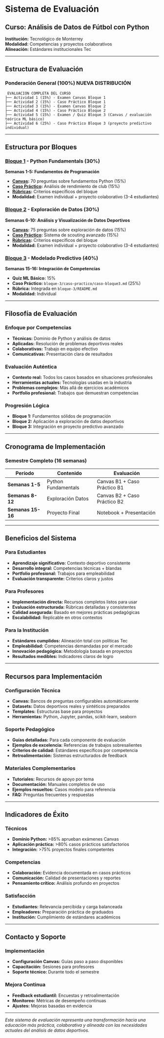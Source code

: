 # Sistema de Evaluación

## Curso: Análisis de Datos de Fútbol con Python

**Institución:** Tecnológico de Monterrey  
**Modalidad:** Competencias y proyectos colaborativos  
**Alineación:** Estándares institucionales Tec

---

## Estructura de Evaluación

### Ponderación General (100%) NUEVA DISTRIBUCIÓN

```
 EVALUACIÓN COMPLETA DEL CURSO
├── Actividad 1 (15%) - Examen Canvas Bloque 1
├── Actividad 2 (15%) - Caso Práctico Bloque 1
├── Actividad 3 (15%) - Examen Canvas Bloque 2
├── Actividad 4 (15%) - Caso Práctico Bloque 2
├── Actividad 5 (15%) - Examen / Quiz Bloque 3 (Canvas / evaluación teórica ML básico)
├── Actividad 6 (25%) - Caso Práctico Bloque 3 (proyecto predictivo individual)
```

---

## Estructura por Bloques

### [Bloque 1](bloque-1/) - Python Fundamentals (30%)

**Semanas 1-5: Fundamentos de Programación**

- **[Canvas](bloque-1/canvas/):** 70 preguntas sobre fundamentos Python (15%)
- **[Caso Práctico](bloque-1/caso-practico/):** Análisis de rendimiento de club (15%)
- **[Rúbricas](bloque-1/rubricas/):** Criterios específicos del bloque
- **Modalidad:** Examen individual + proyecto colaborativo (3-4 estudiantes)

### [Bloque 2](bloque-2/) - Exploración de Datos (30%)  

**Semanas 6-10: Análisis y Visualización de Datos Deportivos**

- **[Canvas](bloque-2/canvas/):** 75 preguntas sobre exploración de datos (15%)
- **[Caso Práctico](bloque-2/caso-practico/):** Sistema de scouting avanzado (15%)
- **[Rúbricas](bloque-2/rubricas/):** Criterios específicos del bloque
- **Modalidad:** Examen individual + proyecto colaborativo (3-4 estudiantes)

### [Bloque 3](bloque-3/) - Modelado Predictivo (40%)

**Semanas 15-16: Integración de Competencias**

- **Quiz ML Básico:** 15%
- **Caso Práctico:** `bloque-3/caso-practico/caso-bloque3.md` (25%)
- **Rúbrica:** Integrada en `bloque-3/README.md`
- **Modalidad:** Individual

---

## Filosofía de Evaluación

### Enfoque por Competencias

- **Técnicas:** Dominio de Python y análisis de datos
- **Aplicadas:** Resolución de problemas deportivos reales  
- **Colaborativas:** Trabajo en equipo efectivo
- **Comunicativas:** Presentación clara de resultados

### Evaluación Auténtica

- **Contexto real:** Todos los casos basados en situaciones profesionales
- **Herramientas actuales:** Tecnologías usadas en la industria
- **Problemas complejos:** Más allá de ejercicios académicos
- **Portfolio profesional:** Trabajos que demuestran competencias

### Progresión Lógica

- **Bloque 1:** Fundamentos sólidos de programación
- **Bloque 2:** Aplicación a exploración de datos deportivos
- **Bloque 3:** Integración en proyecto predictivo avanzado

---

## Cronograma de Implementación

### Semestre Completo (16 semanas)

| Período | Contenido | Evaluación |
|---------|-----------|------------|
| **Semanas 1-5** | Python Fundamentals | Canvas B1 + Caso Práctico B1 |
| **Semanas 8-12** | Exploración Datos | Canvas B2 + Caso Práctico B2 |  
| **Semanas 15-16** | Proyecto Final | Notebook + Presentación |

---

## Beneficios del Sistema

### Para Estudiantes

- **Aprendizaje significativo:** Contexto deportivo consistente
- **Desarrollo integral:** Competencias técnicas + blandas
- **Portfolio profesional:** Trabajos para empleabilidad
- **Evaluación transparente:** Criterios claros y justos

### Para Profesores  

- **Implementación directa:** Recursos completos listos para usar
- **Evaluación estructurada:** Rúbricas detalladas y consistentes
- **Calidad asegurada:** Basado en mejores prácticas pedagógicas
- **Escalabilidad:** Replicable en otros contextos

### Para la Institución

- **Estándares cumplidos:** Alineación total con políticas Tec
- **Empleabilidad:** Competencias demandadas por el mercado
- **Innovación pedagógica:** Metodología basada en proyectos
- **Resultados medibles:** Indicadores claros de logro

---

## Recursos para Implementación

### Configuración Técnica

- **Canvas:** Bancos de preguntas configurables automáticamente
- **Datasets:** Datos deportivos reales y sintéticos preparados
- **Templates:** Estructuras base para proyectos
- **Herramientas:** Python, Jupyter, pandas, scikit-learn, seaborn

### Soporte Pedagógico

- **Guías detalladas:** Para cada componente de evaluación  
- **Ejemplos de excelencia:** Referencias de trabajos sobresalientes
- **Criterios de calidad:** Estándares específicos por competencia
- **Retroalimentación:** Sistemas estructurados de feedback

### Materiales Complementarios

- **Tutoriales:** Recursos de apoyo por tema
- **Documentación:** Manuales completos de uso
- **Ejemplos resueltos:** Casos modelo para referencia
- **FAQ:** Preguntas frecuentes y respuestas

---

## Indicadores de Éxito

### Técnicos

- **Dominio Python:** >85% aprueban exámenes Canvas
- **Aplicación práctica:** >80% casos prácticos satisfactorios
- **Integración:** >75% proyectos finales competentes

### Competencias

- **Colaboración:** Evidencia documentada en casos prácticos
- **Comunicación:** Calidad de presentaciones y reportes
- **Pensamiento crítico:** Análisis profundo en proyectos

### Satisfacción

- **Estudiantes:** Relevancia percibida y carga balanceada
- **Empleadores:** Preparación práctica de graduados
- **Institución:** Cumplimiento de estándares académicos

---

## Contacto y Soporte

### Implementación

- **Configuración Canvas:** Guías paso a paso disponibles
- **Capacitación:** Sesiones para profesores
- **Soporte técnico:** Durante todo el semestre

### Mejora Continua  

- **Feedback estudiantil:** Encuestas y retroalimentación
- **Monitoreo:** Métricas de desempeño continuas
- **Ajustes:** Mejoras basadas en evidencia

---

*Este sistema de evaluación representa una transformación hacia una educación más práctica, colaborativa y alineada con las necesidades actuales del análisis de datos deportivos.*
